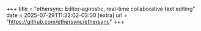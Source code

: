 +++
title = "ethersync: Editor-agnostic, real-time collaborative text editing"
date = 2025-07-29T11:32:02-03:00
[extra]
url = "https://github.com/ethersync/ethersync"
+++
